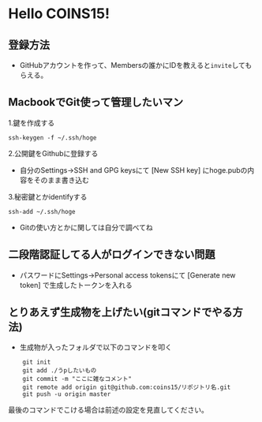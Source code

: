 # Hello COINS15!

## 登録方法

* GitHubアカウントを作って、Membersの誰かにIDを教えると`invite`してもらえる。

## MacbookでGit使って管理したいマン

1.鍵を作成する

`ssh-keygen -f ~/.ssh/hoge`

2.公開鍵をGithubに登録する

* 自分のSettings&rarr;SSH and GPG keysにて \[New SSH key\] にhoge.pubの内容をそのまま書き込む

3.秘密鍵とかidentifyする

`ssh-add ~/.ssh/hoge`

* Gitの使い方とかに関しては自分で調べてね

## 二段階認証してる人がログインできない問題

* パスワードにSettings&rarr;Personal access tokensにて \[Generate new token\] で生成したトークンを入れる

## とりあえず生成物を上げたい(gitコマンドでやる方法)

* 生成物が入ったフォルダで以下のコマンドを叩く

```
	git init
	git add ./うpしたいもの
	git commit -m "ここに雑なコメント"
	git remote add origin git@github.com:coins15/リポジトリ名.git
	git push -u origin master
```

最後のコマンドでこける場合は前述の設定を見直してください。
